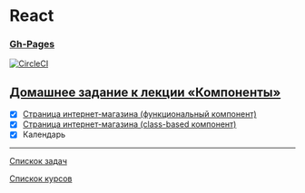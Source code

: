# React
### [Gh-Pages](https://tomsg03.github.io/ra-component-calendar/)
[![CircleCI](https://circleci.com/gh/TomSG03/ra-component-calendar/tree/master.svg?style=svg)](https://circleci.com/gh/TomSG03/ra-component-calendar/tree/master)

## [Домашнее задание к лекции «Компоненты»](https://github.com/TomSG03/ra16-homeworks/tree/master/components)

- [x] [Страница интернет-магазина (функциональный компонент)](https://github.com/TomSG03/ra-component-func)
- [x] [Страница интернет-магазина (class-based компонент)](https://github.com/TomSG03/ra-component-class)
- [x] Календарь 

---
[Спискок задач](https://github.com/TomSG03/ra-homeworks-list)

[Спискок курсов](https://github.com/TomSG03/Training-in-Netology)

